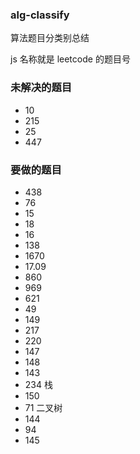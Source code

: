 ### alg-classify

算法题目分类别总结

js 名称就是 leetcode 的题目号

### 未解决的题目

- 10
- 215
- 25
- 447

### 要做的题目

- 438
- 76
- 15
- 18
- 16
- 138
- 1670
- 17.09
- 860
- 969
- 621
- 49
- 149
- 217
- 220
- 147
- 148
- 143
- 234
  栈
- 150
- 71
  二叉树
- 144
- 94
- 145
